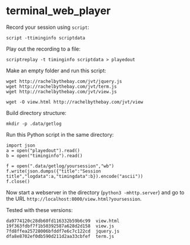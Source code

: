 terminal_web_player
===================

Record your session using `script`:

    script -ttiminginfo scriptdata
    
Play out the recording to a file:

    scriptreplay -t timinginfo scriptdata > playedout

Make an empty folder and run this script:
 
    wget http://rachelbythebay.com/jvt/jquery.js
    wget http://rachelbythebay.com/jvt/term.js
    wget http://rachelbythebay.com/jvt/view.js

    wget -O view.html http://rachelbythebay.com/jvt/view
    
Build directory structure:

    mkdir -p .data/getlog
    
Run this Python script in the same directory:

    import json
    a = open("playedout").read()
    b = open("timinginfo").read()

    f = open(".data/getlog/yoursession","wb")
    f.write(json.dumps({"title":"Session title","logdata":a,"timingdata":b}).encode("ascii"))
    f.close()
    
Now start a webserver in the directory (`python3 -mhttp.server`) and go to the URL `http://localhost:8000/view.html?yoursession`.

Tested with these versions:

    da9774120c28db60fd116332b59b6c99  view.html
    19f363fdbf7f1b50392587a628d2d158  view.js
    7fd8ffea25728006bfddf7e6c7c122cd  jquery.js
    dfa8e8702ef0db590d211d2aa33cbfef  term.js
